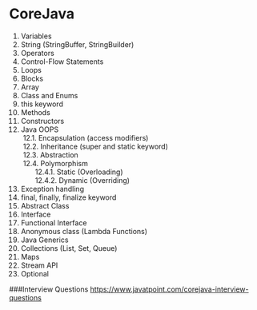 # CoreJava

1. Variables
2. String (StringBuffer, StringBuilder)
3. Operators
4. Control-Flow Statements
5. Loops
6. Blocks
7. Array
8. Class and Enums
9. this keyword
10. Methods
11. Constructors 
12. Java OOPS\
&nbsp;12.1. Encapsulation (access modifiers)\
&nbsp;12.2. Inheritance (super and static keyword)\
&nbsp;12.3. Abstraction\
&nbsp;12.4. Polymorphism\
&emsp;&emsp;12.4.1. Static (Overloading)\
&emsp;&emsp;12.4.2. Dynamic (Overriding)
14. Exception handling
15. final, finally, finalize keyword
16. Abstract Class
17. Interface
18. Functional Interface
19. Anonymous class (Lambda Functions)
20. Java Generics
21. Collections (List, Set, Queue)
22. Maps
23. Stream API
24. Optional


###Interview Questions
https://www.javatpoint.com/corejava-interview-questions
